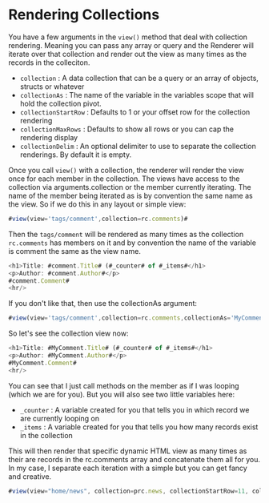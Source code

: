 # Rendering Collections

You have a few arguments in the `view()` method that deal with collection rendering. Meaning you can pass any array or query and the Renderer will iterate over that collection and render out the view as many times as the records in the colleciton.

* `collection` : A data collection that can be a query or an array of objects, structs or whatever
* `collectionAs` : The name of the variable in the variables scope that will hold the collection pivot.
* `collectionStartRow` : Defaults to 1 or your offset row for the collection rendering
* `collectionMaxRows` : Defaults to show all rows or you can cap the rendering display
* `collectionDelim` : An optional delimiter to use to separate the collection renderings. By default it is empty.

Once you call `view()` with a collection, the renderer will render the view once for each member in the collection. The views have access to the collection via arguments.collection or the member currently iterating. The name of the member being iterated as is by convention the same name as the view. So if we do this in any layout or simple view:

```javascript
#view(view='tags/comment',collection=rc.comments)#
```

Then the `tags/comment` will be rendered as many times as the collection `rc.comments` has members on it and by convention the name of the variable is comment the same as the view name.

```javascript
<h1>Title: #comment.Title# (#_counter# of #_items#</h1>
<p>Author: #comment.Author#</p>
#comment.Comment#
<hr/>
```

If you don't like that, then use the collectionAs argument:

```javascript
#view(view='tags/comment',collection=rc.comments,collectionAs='MyComment')#
```

So let's see the collection view now:

```javascript
<h1>Title: #MyComment.Title# (#_counter# of #_items#</h1>
<p>Author: #MyComment.Author#</p>
#MyComment.Comment#
<hr/>
```

You can see that I just call methods on the member as if I was looping (which we are for you). But you will also see two little variables here:

* `_counter` : A variable created for you that tells you in which record we are currently looping on
* `_items` : A variable created for you that tells you how many records exist in the collection

This will then render that specific dynamic HTML view as many times as their are records in the rc.comments array and concatenate them all for you. In my case, I separate each iteration with a simple   but you can get fancy and creative.

```javascript
#view(view="home/news", collection=prc.news, collectionStartRow=11, collectionMaxRows=20)#
```
